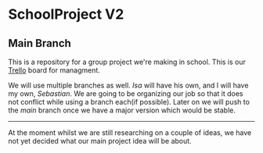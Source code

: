# SchoolProject V2

## Main Branch

This is a repository for a group project we're making in school. 
This is our [Trello](https://trello.com/b/XL7BJNWe/school-project-v2) board for managment. 



We will use multiple branches as well. *Isa* will have his own, and I will have my own, *Sebastian*. 
We are going to be organizing our job so that it does not conflict while using a branch each(if possible). 
Later on we will push to the *main* branch once we have a major version which would be stable.

---

At the moment whilst we are still researching on a couple of ideas, we have not yet decided what our main project idea will be about.
